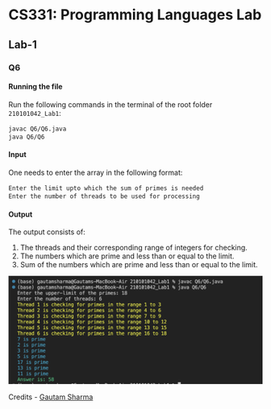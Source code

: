 # CS331: Programming Languages Lab

## Lab-1

### Q6

#### Running the file
Run the following commands in the terminal of the root folder `210101042_Lab1`: 

```
javac Q6/Q6.java
java Q6/Q6
```

#### Input

One needs to enter the array in the following format:

```
Enter the limit upto which the sum of primes is needed
Enter the number of threads to be used for processing
```

#### Output

The output consists of: 

1. The threads and their corresponding range of integers for checking.
2. The numbers which are prime and less than or equal to the limit.
3. Sum of the numbers which are prime and less than or equal to the limit.

![executingQ6](../assets/q6.png)

Credits - [Gautam Sharma](https://g-s01.github.io/)